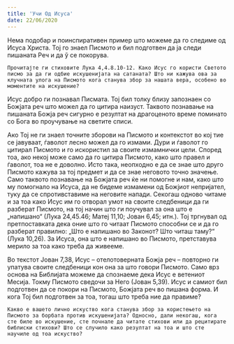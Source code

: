 ```yaml
---
title: 'Учи Од Исуса'
date: 22/06/2020
---
```


Нема подобар и поинспиративен пример што можеме да го следиме од Исуса Христа. Тој го знаел Писмото и бил подготвен да ја следи пишаната Реч и да ў се покорува.

`Прочитајте ги стиховите Лука 4,4.8.10-12. Како Исус го користи Светото писмо за да ги одбие искушенијата на сатаната? Што ни кажува ова за клучната улога на Писмото кога станува збор за нашата вера, особено во моментите на искушение?`

Исус добро ги познавал Писмата. Тој бил толку близу запознаен со Божјата реч што можел да го цитира наизуст. Таквото познавање на пишаната Божја реч сигурно е резултат на драгоценото време поминато со Бога во проучување на светите списи.

Ако Тој не ги знаел точните зборови на Писмото и контекстот во кој тие се јавуваат, ѓаволот лесно можел да го измами. Дури и ѓаволот го цитирал Писмото и го искористил за своите измамнички цели. Според тоа, ако некој може само да го цитира Писмото, како што правел и ѓаволот, тоа не е доволно. Исто така, неопходно е да се знае што друго Писмото кажува за тој предмет и да се знае неговото точно значење. Само таквото познавање на Божјата реч ќе ни помогне и нам, како што му помогнало на Исуса, да не бидеме измамени од Божјиот непријател, туку да се спротивставиме на неговите напади. Секогаш одново читаме и за тоа како Исус им го отворал умот на своите следбеници да ги разберат Писмото, на тој начин што ги поучувал за она што е „напишано“ (Лука 24,45.46; Матеј 11,10; Јован 6,45; итн.). Тој тргнувал од претпоставката дека оние што го читаат Писмото способни се и да го разберат правилно: „Што е напишано во Законот? Што читаш таму?“ (Лука 10,26). За Исуса, она што е напишано во Писмото, претставува мерило за тоа како треба да живееме.

Во текстот Јован 7,38, Исус – отелотоверната Божја реч – повторно ги упатува своите следбеници кон она за што говори Писмото. Само врз основа на Библијата можеме да спознаеме дека Исус е ветениот Месија. Токму Писмото сведочи за Него (Јован 5,39). Исус и самиот бил подготвен да се покори на Писмото, Божјата реч во пишана форма. И кога Тој бил подготвен за тоа, тогаш што треба ние да правиме?

`Какво е вашето лично искуство кога станува збор за користењето на Писмото за борбата против искушенијата? Односно, дали некогаш, кога сте биле во искушение, сте почнале да читате стихови или да рецитирате библиски стихови? Што се случило како резултат на тоа и што сте научиле од тоа искуство?`
